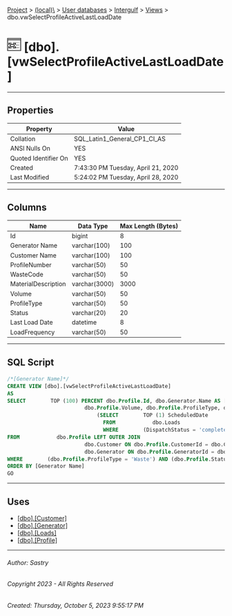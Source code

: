 #### 

[Project](../../../../index.md) > [(local)\\](../../../index.md) > [User databases](../../index.md) > [Intergulf](../index.md) > [Views](Views.md) > dbo.vwSelectProfileActiveLastLoadDate

# ![Views](../../../../Images/View32.png) [dbo].[vwSelectProfileActiveLastLoadDate]

---

## <a name="#properties"></a>Properties

| Property | Value |
|---|---|
| Collation | SQL_Latin1_General_CP1_CI_AS |
| ANSI Nulls On | YES |
| Quoted Identifier On | YES |
| Created | 7:43:30 PM Tuesday, April 21, 2020 |
| Last Modified | 5:24:02 PM Tuesday, April 28, 2020 |


---

## <a name="#columns"></a>Columns

| Name | Data Type | Max Length (Bytes) |
|---|---|---|
| Id | bigint | 8 |
| Generator Name | varchar(100) | 100 |
| Customer Name | varchar(100) | 100 |
| ProfileNumber | varchar(50) | 50 |
| WasteCode | varchar(50) | 50 |
| MaterialDescription | varchar(3000) | 3000 |
| Volume | varchar(50) | 50 |
| ProfileType | varchar(50) | 50 |
| Status | varchar(20) | 20 |
| Last Load Date | datetime | 8 |
| LoadFrequency | varchar(50) | 50 |


---

## <a name="#sqlscript"></a>SQL Script

```sql
/*[Generator Name]*/
CREATE VIEW [dbo].[vwSelectProfileActiveLastLoadDate]
AS
SELECT        TOP (100) PERCENT dbo.Profile.Id, dbo.Generator.Name AS [Generator Name], dbo.Customer.Name AS [Customer Name], dbo.Profile.ProfileNumber, dbo.Profile.WasteCode, dbo.Profile.MaterialDescription, 
                         dbo.Profile.Volume, dbo.Profile.ProfileType, dbo.Profile.Status,
                             (SELECT        TOP (1) ScheduledDate
                               FROM            dbo.Loads
                               WHERE        (DispatchStatus = 'complete') AND (ProfileId = dbo.Profile.Id)) AS [Last Load Date], dbo.Profile.LoadFrequency
FROM            dbo.Profile LEFT OUTER JOIN
                         dbo.Customer ON dbo.Profile.CustomerId = dbo.Customer.Id LEFT OUTER JOIN
                         dbo.Generator ON dbo.Profile.GeneratorId = dbo.Generator.Id
WHERE        (dbo.Profile.ProfileType = 'Waste') AND (dbo.Profile.Status = 'Active') AND (dbo.Profile.LoadFrequency <> 'One Time')
ORDER BY [Generator Name]
GO

```


---

## <a name="#uses"></a>Uses

* [[dbo].[Customer]](../Tables/dbo_Customer.md)
* [[dbo].[Generator]](../Tables/dbo_Generator.md)
* [[dbo].[Loads]](../Tables/dbo_Loads.md)
* [[dbo].[Profile]](../Tables/dbo_Profile.md)


---

###### Author:  Sastry

###### Copyright 2023 - All Rights Reserved

###### Created: Thursday, October 5, 2023 9:55:17 PM

